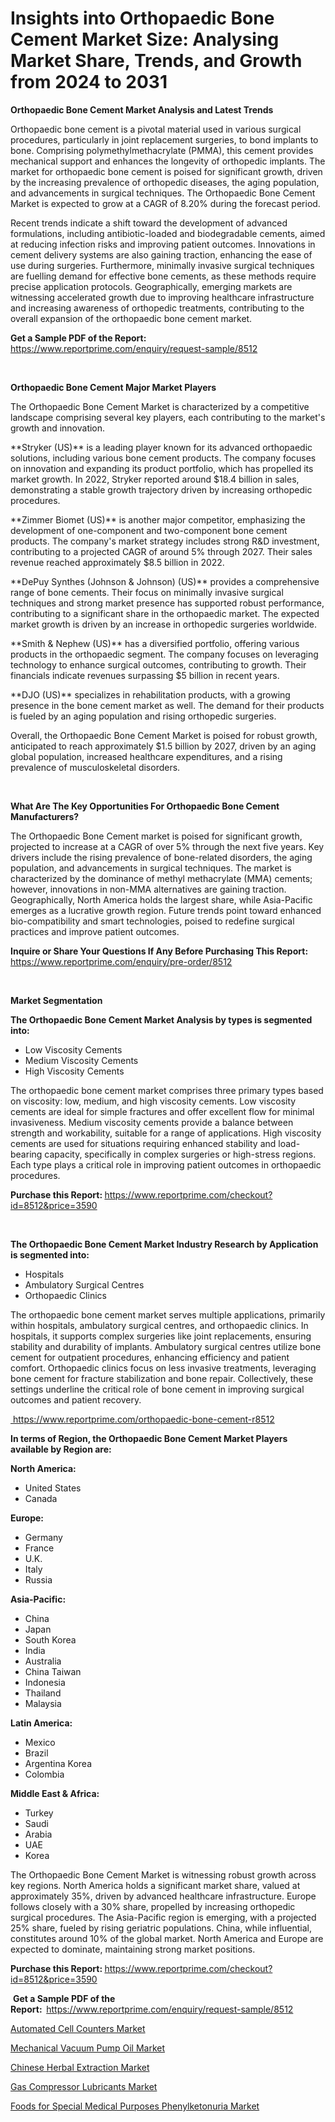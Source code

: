 <p><h1>Insights into Orthopaedic Bone Cement Market Size: Analysing Market Share, Trends, and Growth from 2024 to 2031</h1></p><p><strong>Orthopaedic Bone Cement Market Analysis and Latest Trends</strong></p>
<p><p>Orthopaedic bone cement is a pivotal material used in various surgical procedures, particularly in joint replacement surgeries, to bond implants to bone. Comprising polymethylmethacrylate (PMMA), this cement provides mechanical support and enhances the longevity of orthopedic implants. The market for orthopaedic bone cement is poised for significant growth, driven by the increasing prevalence of orthopedic diseases, the aging population, and advancements in surgical techniques. The Orthopaedic Bone Cement Market is expected to grow at a CAGR of 8.20% during the forecast period.</p><p>Recent trends indicate a shift toward the development of advanced formulations, including antibiotic-loaded and biodegradable cements, aimed at reducing infection risks and improving patient outcomes. Innovations in cement delivery systems are also gaining traction, enhancing the ease of use during surgeries. Furthermore, minimally invasive surgical techniques are fuelling demand for effective bone cements, as these methods require precise application protocols. Geographically, emerging markets are witnessing accelerated growth due to improving healthcare infrastructure and increasing awareness of orthopedic treatments, contributing to the overall expansion of the orthopaedic bone cement market.</p></p>
<p><strong>Get a Sample PDF of the Report:&nbsp;</strong> <a href="https://www.reportprime.com/enquiry/request-sample/8512?utm_campaign=1131&utm_medium=2&utm_source=Github&utm_content=ia&utm_term=27112024&utm_id=orthopaedic-bone-cement">https://www.reportprime.com/enquiry/request-sample/8512</a></p>
<p>&nbsp;</p>
<p><strong>Orthopaedic Bone Cement Major Market Players</strong></p>
<p><p>The Orthopaedic Bone Cement Market is characterized by a competitive landscape comprising several key players, each contributing to the market's growth and innovation. </p><p>**Stryker (US)** is a leading player known for its advanced orthopaedic solutions, including various bone cement products. The company focuses on innovation and expanding its product portfolio, which has propelled its market growth. In 2022, Stryker reported around $18.4 billion in sales, demonstrating a stable growth trajectory driven by increasing orthopedic procedures.</p><p>**Zimmer Biomet (US)** is another major competitor, emphasizing the development of one-component and two-component bone cement products. The company's market strategy includes strong R&D investment, contributing to a projected CAGR of around 5% through 2027. Their sales revenue reached approximately $8.5 billion in 2022.</p><p>**DePuy Synthes (Johnson & Johnson) (US)** provides a comprehensive range of bone cements. Their focus on minimally invasive surgical techniques and strong market presence has supported robust performance, contributing to a significant share in the orthopaedic market. The expected market growth is driven by an increase in orthopedic surgeries worldwide.</p><p>**Smith & Nephew (US)** has a diversified portfolio, offering various products in the orthopaedic segment. The company focuses on leveraging technology to enhance surgical outcomes, contributing to growth. Their financials indicate revenues surpassing $5 billion in recent years.</p><p>**DJO (US)** specializes in rehabilitation products, with a growing presence in the bone cement market as well. The demand for their products is fueled by an aging population and rising orthopedic surgeries.</p><p>Overall, the Orthopaedic Bone Cement Market is poised for robust growth, anticipated to reach approximately $1.5 billion by 2027, driven by an aging global population, increased healthcare expenditures, and a rising prevalence of musculoskeletal disorders.</p></p>
<p>&nbsp;</p>
<p><strong>What Are The Key Opportunities For Orthopaedic Bone Cement Manufacturers?</strong></p>
<p><p>The Orthopaedic Bone Cement market is poised for significant growth, projected to increase at a CAGR of over 5% through the next five years. Key drivers include the rising prevalence of bone-related disorders, the aging population, and advancements in surgical techniques. The market is characterized by the dominance of methyl methacrylate (MMA) cements; however, innovations in non-MMA alternatives are gaining traction. Geographically, North America holds the largest share, while Asia-Pacific emerges as a lucrative growth region. Future trends point toward enhanced bio-compatibility and smart technologies, poised to redefine surgical practices and improve patient outcomes.</p></p>
<p><strong>Inquire or Share Your Questions If Any Before Purchasing This Report:</strong> <a href="https://www.reportprime.com/enquiry/pre-order/8512?utm_campaign=1131&utm_medium=2&utm_source=Github&utm_content=ia&utm_term=27112024&utm_id=orthopaedic-bone-cement">https://www.reportprime.com/enquiry/pre-order/8512</a></p>
<p>&nbsp;</p>
<p><strong>Market Segmentation</strong></p>
<p><strong>The Orthopaedic Bone Cement Market Analysis by types is segmented into:</strong></p>
<p><ul><li>Low Viscosity Cements</li><li>Medium Viscosity Cements</li><li>High Viscosity Cements</li></ul></p>
<p><p>The orthopaedic bone cement market comprises three primary types based on viscosity: low, medium, and high viscosity cements. Low viscosity cements are ideal for simple fractures and offer excellent flow for minimal invasiveness. Medium viscosity cements provide a balance between strength and workability, suitable for a range of applications. High viscosity cements are used for situations requiring enhanced stability and load-bearing capacity, specifically in complex surgeries or high-stress regions. Each type plays a critical role in improving patient outcomes in orthopaedic procedures.</p></p>
<p><strong>Purchase this Report:&nbsp;</strong><a href="https://www.reportprime.com/checkout?id=8512&price=3590&utm_campaign=1131&utm_medium=2&utm_source=Github&utm_content=ia&utm_term=27112024&utm_id=orthopaedic-bone-cement">https://www.reportprime.com/checkout?id=8512&price=3590</a></p>
<p>&nbsp;</p>
<p><strong>The Orthopaedic Bone Cement Market Industry Research by Application is segmented into:</strong></p>
<p><ul><li>Hospitals</li><li>Ambulatory Surgical Centres</li><li>Orthopaedic Clinics</li></ul></p>
<p><p>The orthopaedic bone cement market serves multiple applications, primarily within hospitals, ambulatory surgical centres, and orthopaedic clinics. In hospitals, it supports complex surgeries like joint replacements, ensuring stability and durability of implants. Ambulatory surgical centres utilize bone cement for outpatient procedures, enhancing efficiency and patient comfort. Orthopaedic clinics focus on less invasive treatments, leveraging bone cement for fracture stabilization and bone repair. Collectively, these settings underline the critical role of bone cement in improving surgical outcomes and patient recovery.</p></p>
<p><a href="https://www.reportprime.com/orthopaedic-bone-cement-r8512?utm_campaign=1131&utm_medium=2&utm_source=Github&utm_content=ia&utm_term=27112024&utm_id=orthopaedic-bone-cement">&nbsp;https://www.reportprime.com/orthopaedic-bone-cement-r8512</a></p>
<p><strong>In terms of Region, the Orthopaedic Bone Cement Market Players available by Region are:</strong></p>
<p>
    <p> <strong> North America: </strong>
        <ul>
            <li>United States</li>
            <li>Canada</li>
        </ul>
        </p> 
    <p> <strong> Europe: </strong>
        <ul>
            <li>Germany</li>
            <li>France</li>
            <li>U.K.</li>
            <li>Italy</li>
            <li>Russia</li>
        </ul>
        </p> 
    <p> <strong> Asia-Pacific: </strong>
        <ul>
            <li>China</li>
            <li>Japan</li>
            <li>South Korea</li>
            <li>India</li>
            <li>Australia</li>
            <li>China Taiwan</li>
            <li>Indonesia</li>
            <li>Thailand</li>
            <li>Malaysia</li>
        </ul>
        </p> 
    <p> <strong> Latin America: </strong>
        <ul>
            <li>Mexico</li>
            <li>Brazil</li>
            <li>Argentina Korea</li>
            <li>Colombia</li>
        </ul>
        </p> 
    <p> <strong> Middle East & Africa: </strong>
        <ul>
            <li>Turkey</li>
            <li>Saudi</li>
            <li>Arabia</li>
            <li>UAE</li>
            <li>Korea</li>
        </ul>
    </p>
    </p>
<p><p>The Orthopaedic Bone Cement Market is witnessing robust growth across key regions. North America holds a significant market share, valued at approximately 35%, driven by advanced healthcare infrastructure. Europe follows closely with a 30% share, propelled by increasing orthopedic surgical procedures. The Asia-Pacific region is emerging, with a projected 25% share, fueled by rising geriatric populations. China, while influential, constitutes around 10% of the global market. North America and Europe are expected to dominate, maintaining strong market positions.</p></p>
<p><strong>Purchase this Report: </strong><a href="https://www.reportprime.com/checkout?id=8512&price=3590&utm_campaign=1131&utm_medium=2&utm_source=Github&utm_content=ia&utm_term=27112024&utm_id=orthopaedic-bone-cement">https://www.reportprime.com/checkout?id=8512&price=3590</a></p>
<p>&nbsp;<strong>Get a Sample PDF of the Report:&nbsp;&nbsp;</strong><a href="https://www.reportprime.com/enquiry/request-sample/8512?utm_campaign=1131&utm_medium=2&utm_source=Github&utm_content=ia&utm_term=27112024&utm_id=orthopaedic-bone-cement">https://www.reportprime.com/enquiry/request-sample/8512</a></p>
<p><strong></strong></p>
<p><p><a href="https://github.com/CliffMedina6/Market-Research-Report-List-7/blob/main/automated-cell-counters-market.md?utm_campaign=1131&utm_medium=2&utm_source=Github&utm_content=ia&utm_term=27112024&utm_id=orthopaedic-bone-cement">Automated Cell Counters Market</a></p><p><a href="https://www.linkedin.com/pulse/sustainability-trends-mechanical-vacuum-pump-oil-industry-9ygmc?utm_campaign=1131&utm_medium=2&utm_source=Github&utm_content=ia&utm_term=27112024&utm_id=orthopaedic-bone-cement">Mechanical Vacuum Pump Oil Market</a></p><p><a href="https://issuu.com/reportprime-2/docs/chinese-herbal-extraction-market-si_a1eefa153d9ac6?utm_campaign=1131&utm_medium=2&utm_source=Github&utm_content=ia&utm_term=27112024&utm_id=orthopaedic-bone-cement">Chinese Herbal Extraction Market</a></p><p><a href="https://www.linkedin.com/pulse/gas-compressor-lubricants-spectrum-usage-patterns-sector-evolution-j3frc?utm_campaign=1131&utm_medium=2&utm_source=Github&utm_content=ia&utm_term=27112024&utm_id=orthopaedic-bone-cement">Gas Compressor Lubricants Market</a></p><p><a href="https://issuu.com/reportprime-2/docs/foods-for-special-medical-purposes-_c0ddcb89e04661?utm_campaign=1131&utm_medium=2&utm_source=Github&utm_content=ia&utm_term=27112024&utm_id=orthopaedic-bone-cement">Foods for Special Medical Purposes Phenylketonuria Market</a></p></p>